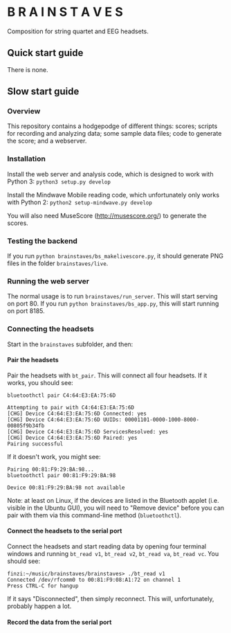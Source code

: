 # B R A I N S T A V E S

Composition for string quartet and EEG headsets.

## Quick start guide

There is none.

## Slow start guide

### Overview

This repository contains a hodgepodge of different things: scores; scripts for recording and analyzing data; some sample data files; code to generate the score; and a webserver.

### Installation

Install the web server and analysis code, which is designed to work with Python 3: `python3 setup.py develop`

Install the Mindwave Mobile reading code, which unfortunately only works with Python 2: `python2 setup-mindwave.py develop`

You will also need MuseScore (http://musescore.org/) to generate the scores.

### Testing the backend

If you run `python brainstaves/bs_makelivescore.py`, it should generate PNG files in the folder `brainstaves/live`.

### Running the web server

The normal usage is to run `brainstaves/run_server`. This will start serving on port 80. If you run `python brainstaves/bs_app.py`, this will start running on port 8185.

### Connecting the headsets

Start in the `brainstaves` subfolder, and then:

#### Pair the headsets

Pair the headsets with `bt_pair`. This will connect all four headsets. If it works, you should see:

```
bluetoothctl pair C4:64:E3:EA:75:6D

Attempting to pair with C4:64:E3:EA:75:6D
[CHG] Device C4:64:E3:EA:75:6D Connected: yes
[CHG] Device C4:64:E3:EA:75:6D UUIDs: 00001101-0000-1000-8000-00805f9b34fb
[CHG] Device C4:64:E3:EA:75:6D ServicesResolved: yes
[CHG] Device C4:64:E3:EA:75:6D Paired: yes
Pairing successful
```

If it doesn't work, you might see:

```
Pairing 00:81:F9:29:BA:98...
bluetoothctl pair 00:81:F9:29:BA:98

Device 00:81:F9:29:BA:98 not available
```

Note: at least on Linux, if the devices are listed in the Bluetooth applet (i.e. visible in the Ubuntu GUI), you will need to "Remove device" before you can pair with them via this command-line method (`bluetoothctl`).

#### Connect the headsets to the serial port

Connect the headsets and start reading data by opening four terminal windows and running `bt_read v1`, `bt_read v2`, `bt_read va`, `bt_read vc`. You should see:

```
finzi:~/music/brainstaves/brainstaves> ./bt_read v1
Connected /dev/rfcomm0 to 00:81:F9:08:A1:72 on channel 1
Press CTRL-C for hangup
```

If it says "Disconnected", then simply reconnect. This will, unfortunately, probably happen a lot.

#### Record the data from the serial port

